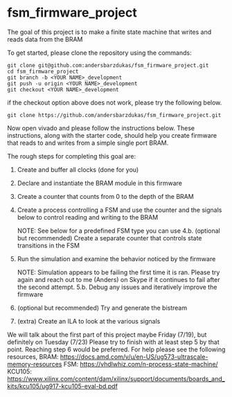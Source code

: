 # fsm_firmware_project

The goal of this project is to make a finite state machine that writes and reads data from the BRAM

To get started, please clone the repository using the commands:

```
git clone git@github.com:andersbarzdukas/fsm_firmware_project.git
cd fsm_firmware_project
git branch -b <YOUR NAME>_development
git push -u origin <YOUR NAME>_development
git checkout <YOUR NAME>_development
```
if the checkout option above does not work, please try the following below.

```
git clone https://github.com/andersbarzdukas/fsm_firmware_project.git
```


Now open vivado and please follow the instructions below. These instructions, along with the starter code, should help you create firmware that reads to and writes from a simple single port BRAM.

The rough steps for completing this goal are:
1. Create and buffer all clocks (done for you)
2. Declare and instantiate the BRAM module in this firmware
3. Create a counter that counts from 0 to the depth of the BRAM
4. Create a process controlling a FSM and use the counter and the signals below to control reading and writing to the BRAM
   
   NOTE: See below for a predefined FSM type you can use
4.b. (optional but recommended) Create a separate counter that controls state transitions in the FSM
5. Run the simulation and examine the behavior noticed by the firmware
   
   NOTE: Simulation appears to be failing the first time it is ran. Please try again and reach out to me (Anders) on Skype if it continues to fail after the second attempt.
5.b. Debug any issues and iteratively improve the firmware
6. (optional but recommended) Try and generate the bistream
7. (extra) Create an ILA to look at the various signals

We will talk about the first part of this project maybe Friday (7/19), but definitely on Tuesday (7/23)
Please try to finish with at least step 5 by that point. Reaching step 6 would be preferred.
For help please see the following resources,
BRAM: https://docs.amd.com/v/u/en-US/ug573-ultrascale-memory-resources
FSM:  https://vhdlwhiz.com/n-process-state-machine/
KCU105: https://www.xilinx.com/content/dam/xilinx/support/documents/boards_and_kits/kcu105/ug917-kcu105-eval-bd.pdf

